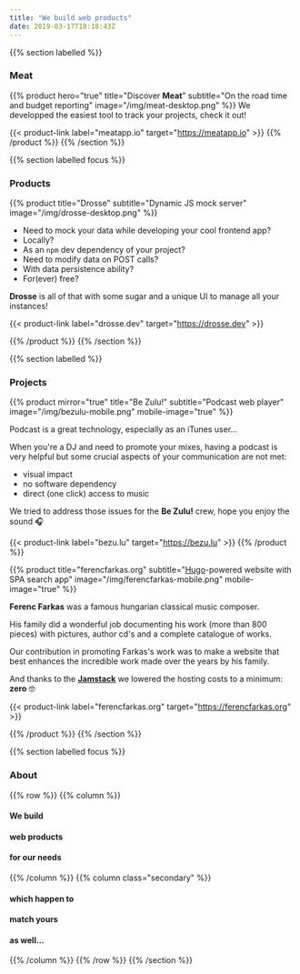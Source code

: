 ```yaml
---
title: "We build web products"
date: 2019-03-17T18:18:43Z
---
```


{{% section labelled %}}
### Meat

{{% product hero="true" title="Discover **Meat**" subtitle="On the road time and budget reporting" image="/img/meat-desktop.png" %}}
We developped the easiest tool to track your projects, check it out!

{{< product-link label="meatapp.io" target="https://meatapp.io" >}}
{{% /product %}}
{{% /section %}}

{{% section labelled focus %}}
### Products
<!-- Drosse -->
{{% product title="Drosse" subtitle="Dynamic JS mock server" image="/img/drosse-desktop.png" %}}

- Need to mock your data while developing your cool frontend app?
- Locally?
- As an `npm` dev dependency of your project?
- Need to modify data on POST calls?
- With data persistence ability?
- For(ever) free?

**Drosse** is all of that with some sugar and a unique UI to manage all your instances!

{{< product-link label="drosse.dev" target="https://drosse.dev" >}}

{{% /product %}}
{{% /section %}}

{{% section labelled %}}
### Projects
<!-- Be Zulu -->
{{% product mirror="true" title="Be Zulu!" subtitle="Podcast web player" image="/img/bezulu-mobile.png" mobile-image="true" %}}

Podcast is a great technology, especially as an iTunes user...

When you're a DJ and need to promote your mixes, having a podcast is very
helpful but some crucial aspects of your communication are not met:

- visual impact
- no software dependency
- direct (one click) access to music

We tried to address those issues for the **Be Zulu!** crew, hope you enjoy the sound 🎧

{{< product-link label="bezu.lu" target="https://bezu.lu" >}}
{{% /product %}}

<!-- ferencfarkas.org -->
{{% product title="ferencfarkas.org" subtitle="[Hugo](https://gohugo.io)-powered website with SPA search app" image="/img/ferencfarkas-mobile.png" mobile-image="true" %}}

**Ferenc Farkas** was a famous hungarian classical music composer.

His family
did a wonderful job documenting his work (more than 800 pieces) with pictures,
author cd's and a complete catalogue of works.

Our contribution in promoting Farkas's work was to make a website that best
enhances the incredible work made over the years by his family.

And thanks to the **[Jamstack](https://www.netlify.com/jamstack/)** we
lowered the hosting costs to a minimum: **zero** 🤓

{{< product-link label="ferencfarkas.org" target="https://ferencfarkas.org" >}}

{{% /product %}}
{{% /section %}}

{{% section labelled focus %}}
### About
{{% row %}}
{{% column %}}
#### We build
#### web products
#### for our needs

{{% /column %}}
{{% column class="secondary" %}}
#### which happen to
#### match yours
#### as well...

{{% /column %}}
{{% /row %}}
{{% /section %}}